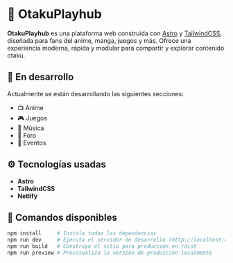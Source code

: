 # 🌌 OtakuPlayhub

**OtakuPlayhub** es una plataforma web construida con [Astro](https://astro.build/) y [TailwindCSS](https://tailwindcss.com/), diseñada para fans del anime, manga, juegos y más. Ofrece una experiencia moderna, rápida y modular para compartir y explorar contenido otaku.

## 🚧 En desarrollo

Actualmente se están desarrollando las siguientes secciones:

- 📺 Anime
- 🎮 Juegos
- 🎵 Música
- 💬 Foro
- 📅 Eventos

## ⚙️ Tecnologías usadas

- **Astro**
- **TailwindCSS**
- **Netlify**


## 🚀 Comandos disponibles

```bash
npm install     # Instala todas las dependencias
npm run dev     # Ejecuta el servidor de desarrollo (http://localhost:4321)
npm run build   # Construye el sitio para producción en /dist
npm run preview # Previsualiza la versión de producción localmente
